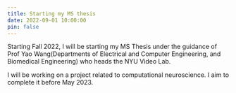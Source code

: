 ```yaml
---
title: Starting my MS thesis
date: 2022-09-01 10:00:00
pin: false
---
```


Starting Fall 2022, I will be starting my MS Thesis under the guidance of Prof Yao Wang(Departments of Electrical and Computer Engineering, and Biomedical Engineering) who heads the NYU Video Lab. 

I will be working on a project related to computational neuroscience. I aim to complete it before May 2023.

